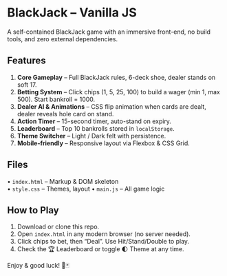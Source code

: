 # BlackJack – Vanilla JS

A self-contained BlackJack game with an immersive front-end, no build tools, and zero external dependencies.

## Features
1. **Core Gameplay** – Full BlackJack rules, 6-deck shoe, dealer stands on soft 17.
2. **Betting System** – Click chips (1, 5, 25, 100) to build a wager (min 1, max 500). Start bankroll = 1000.
3. **Dealer AI & Animations** – CSS flip animation when cards are dealt, dealer reveals hole card on stand.
4. **Action Timer** – 15-second timer, auto-stand on expiry.
5. **Leaderboard** – Top 10 bankrolls stored in `localStorage`.
6. **Theme Switcher** – Light / Dark felt with persistence.
7. **Mobile-friendly** – Responsive layout via Flexbox & CSS Grid.

## Files
• `index.html` – Markup & DOM skeleton  
• `style.css` – Themes, layout 
• `main.js` – All game logic 

## How to Play
1. Download or clone this repo.
2. Open `index.html` in any modern browser (no server needed).
3. Click chips to bet, then “Deal”. Use Hit/Stand/Double to play.
4. Check the 🏆 Leaderboard or toggle 🌓 Theme at any time.

Enjoy & good luck!  🎲🃏
